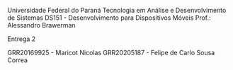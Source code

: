 Universidade Federal do Paraná
Tecnologia em Análise e Desenvolvimento de Sistemas
DS151 - Desenvolvimento para Dispositivos Móveis
Prof.: Alessandro Brawerman

Entrega 2

GRR20169925 - Maricot Nicolas
GRR20205187 - Felipe de Carlo Sousa Correa